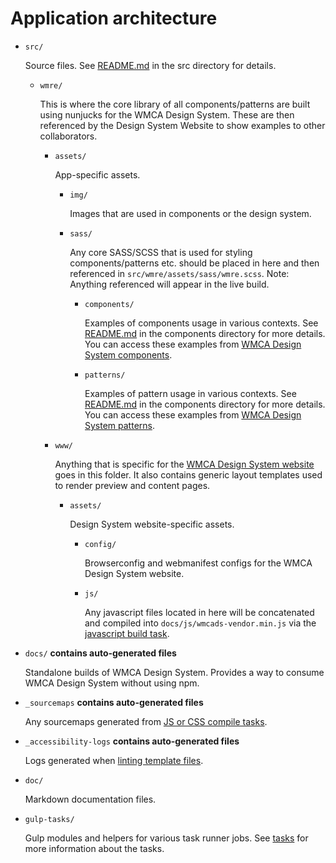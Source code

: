 # Application architecture

- `src/`

  Source files. See [README.md](../../src/README.md) in the src directory for details.

  - `wmre/`

    This is where the core library of all components/patterns are built using nunjucks for the WMCA Design System. These are then referenced by the Design System Website to show examples to other collaborators.

    - `assets/`

      App-specific assets.

      - `img/`

        Images that are used in components or the design system.

      - `sass/`

        Any core SASS/SCSS that is used for styling components/patterns etc. should be placed in here and then referenced in `src/wmre/assets/sass/wmre.scss`. Note: Anything referenced will appear in the live build.

        - `components/`

          Examples of components usage in various contexts. See [README.md](../../src/components/README.md) in the components directory for more details. You can access these examples from [WMCA Design System components](http://localhost:8080/components/).

        - `patterns/`

          Examples of pattern usage in various contexts. See [README.md](../../src/components/README.md) in the components directory for more details. You can access these examples from [WMCA Design System patterns](http://localhost:8080/patterns/).

    - `www/`

      Anything that is specific for the [WMCA Design System website](http://localhost:8080) goes in this folder. It also contains generic layout templates used to render preview and content pages.

      - `assets/`

        Design System website-specific assets.

        - `config/`

          Browserconfig and webmanifest configs for the WMCA Design System website.

        - `js/`

          Any javascript files located in here will be concatenated and compiled into `docs/js/wmcads-vendor.min.js` via the [javascript build task](tasks.md#markdown-header-141-scripts-javascript).

- `docs/` **contains auto-generated files**

  Standalone builds of WMCA Design System. Provides a way to consume WMCA Design System without using npm.

- `_sourcemaps` **contains auto-generated files**

  Any sourcemaps generated from [JS or CSS compile tasks](tasks#markdown-header-14-building).

- `_accessibility-logs` **contains auto-generated files**

  Logs generated when [linting template files](tasks.md#markdown-header-122-templates-html).

* `doc/`

  Markdown documentation files.

* `gulp-tasks/`

  Gulp modules and helpers for various task runner jobs. See [tasks](tasks.md) for more information about the tasks.
